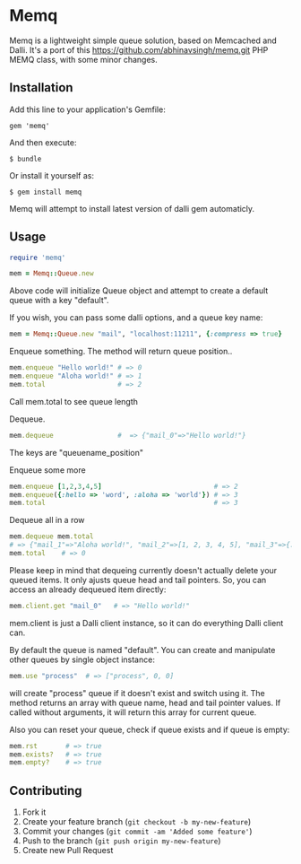 # Memq

Memq is a lightweight simple queue solution, based on Memcached and Dalli. It's a port of this https://github.com/abhinavsingh/memq.git PHP MEMQ class, with some minor changes.

## Installation

Add this line to your application's Gemfile:

    gem 'memq'

And then execute:

    $ bundle

Or install it yourself as:

    $ gem install memq

Memq will attempt to install latest version of dalli gem automaticly.

## Usage

```ruby
require 'memq'

mem = Memq::Queue.new
```
Above code will initialize Queue object and attempt to create a default queue with a key "default".

If you wish, you can pass some dalli options, and a queue key name:

```ruby
mem = Memq::Queue.new "mail", "localhost:11211", {:compress => true}
```
Enqueue something. The method will return queue position..
```ruby
mem.enqueue "Hello world!" # => 0 
mem.enqueue "Aloha world!" # => 1
mem.total                  # => 2
```
Call mem.total to see queue length

Dequeue.
```ruby
mem.dequeue                #  => {"mail_0"=>"Hello world!"} 
```
The keys are "queuename_position"

Enqueue some more
```ruby
mem.enqueue [1,2,3,4,5]                            # => 2 
mem.enqueue({:hello => 'word', :aloha => 'world'}) # => 3
mem.total                                          # => 3
```

Dequeue all in a row
```ruby
mem.dequeue mem.total
# => {"mail_1"=>"Aloha world!", "mail_2"=>[1, 2, 3, 4, 5], "mail_3"=>{:hello=>"word", :aloha=>"world"}}
mem.total    # => 0
```
Please keep in mind that dequeing currently doesn't actually delete your queued items. 
It only ajusts queue head and tail pointers. So, you can access an already dequeued item directly:
```ruby
mem.client.get "mail_0"   # => "Hello world!"
```
mem.client is just a Dalli client instance, so it can do everything Dalli client can.

By default the queue is named "default". You can create and manipulate other queues by single object instance:
```ruby
mem.use "process"  # => ["process", 0, 0]
```
will create "process" queue if it doesn't exist and switch using it. The method returns an array with queue name, 
head and tail pointer values. If called without arguments, it will return this array for current queue.

Also you can reset your queue, check if queue exists and if queue is empty:
```ruby
mem.rst       # => true
mem.exists?   # => true
mem.empty?    # => true
```

## Contributing

1. Fork it
2. Create your feature branch (`git checkout -b my-new-feature`)
3. Commit your changes (`git commit -am 'Added some feature'`)
4. Push to the branch (`git push origin my-new-feature`)
5. Create new Pull Request
